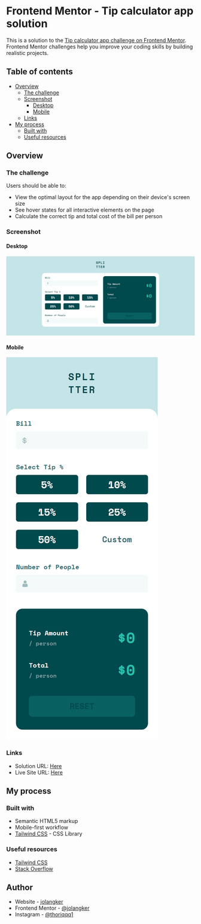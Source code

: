 # Frontend Mentor - Tip calculator app solution

This is a solution to the [Tip calculator app challenge on Frontend Mentor](https://www.frontendmentor.io/challenges/tip-calculator-app-ugJNGbJUX). Frontend Mentor challenges help you improve your coding skills by building realistic projects.

## Table of contents

- [Overview](#overview)
  - [The challenge](#the-challenge)
  - [Screenshot](#screenshot)
    - [Desktop](#desktop)
    - [Mobile](#mobile)
  - [Links](#links)
- [My process](#my-process)
  - [Built with](#built-with)
  - [Useful resources](#useful-resources)

## Overview

### The challenge

Users should be able to:

- View the optimal layout for the app depending on their device's screen size
- See hover states for all interactive elements on the page
- Calculate the correct tip and total cost of the bill per person

### Screenshot

#### Desktop

![](assets/screenshot/desktop.png)

#### Mobile

![](assets/screenshot/mobile.png)

### Links

- Solution URL: [Here](https://www.frontendmentor.io/solutions/tip-calculator-app-tailwind-css-and-vanilla-javascript-GY85-k9-m)
- Live Site URL: [Here](https://jol-tip-calculator.app/)

## My process

### Built with

- Semantic HTML5 markup
- Mobile-first workflow
- [Tailwind CSS](https://tailwindcss.com/) - CSS Library

### Useful resources

- [Tailwind CSS](https://tailwindcss.com/)
- [Stack Overflow](https://stackoverflow.com/)

## Author

- Website - [jolangker](https://jolangker.netlify.app)
- Frontend Mentor - [@jolangker](https://www.frontendmentor.io/profile/jolangker)
- Instagram - [@thoriqqq1](https://www.instagram.com/thoriqqq1)
